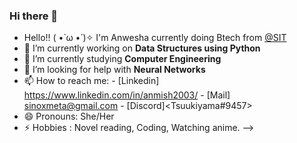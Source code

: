 ### Hi there 👋

- Hello!! ( •̀ ω •́ )✧ I'm Anwesha currently doing Btech from <a href="https://silicon.ac.in/bbsr-home/"> @SIT </a>
- 🔭 I’m currently working on **Data Structures using Python**
- 🌱 I’m currently studying **Computer Engineering**
- 🤔 I’m looking for help with **Neural Networks**
- 📫 How to reach me: 
      - [Linkedin] <https://www.linkedin.com/in/anmish2003/>
      - [Mail] <sinoxmeta@gmail.com>
      - [Discord]<Tsuukiyama#9457>
- 😄 Pronouns: She/Her
- ⚡ Hobbies : Novel reading, Coding, Watching anime. 
-->
